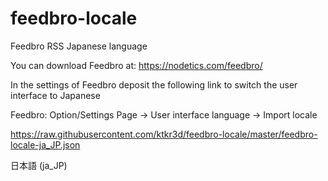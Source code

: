# feedbro-locale
Feedbro RSS Japanese language

You can download Feedbro at: https://nodetics.com/feedbro/


In the settings of Feedbro deposit the following link to switch the user interface to Japanese

Feedbro: Option/Settings Page -> User interface language -> Import locale 

https://raw.githubusercontent.com/ktkr3d/feedbro-locale/master/feedbro-locale-ja_JP.json

日本語 (ja_JP)
